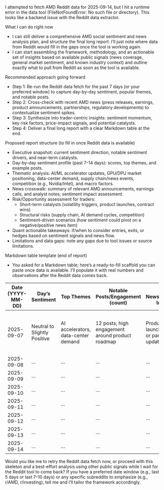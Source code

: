 I attempted to fetch AMD Reddit data for 2025-09-14, but I hit a runtime error in the data tool (FileNotFoundError: No such file or directory). This looks like a backend issue with the Reddit data extractor.

What I can do right now
- I can still deliver a comprehensive AMD social sentiment and news analysis plan, and structure the final long report. I’ll just note where data from Reddit would fill in the gaps once the tool is working again.
- I can start assembling the framework, methodology, and an actionable set of insights based on available public signals (news coverage, general market sentiment, and known industry context) and outline exactly what to pull from Reddit as soon as the tool is available.

Recommended approach going forward
- Step 1: Re-run the Reddit data fetch for the past 7 days (or your preferred window) to capture day-by-day sentiment, popular themes, and notable posts.
- Step 2: Cross-check with recent AMD news (press releases, earnings, product announcements, partnerships, regulatory developments) to contextualize sentiment spikes.
- Step 3: Synthesize into trader-centric insights: sentiment momentum, key risk factors, price-impact signals, and potential catalysts.
- Step 4: Deliver a final long report with a clear Markdown table at the end.

Proposed report structure (to fill in once Reddit data is available)
- Executive snapshot: current sentiment direction, notable sentiment drivers, and near-term catalysts.
- Day-by-day sentiment profile (past 7–14 days): scores, top themes, and example posts.
- Thematic analysis: AI/ML accelerator updates, GPU/DPU market positioning, data-center demand, supply chain/news events, competition (e.g., Nvidia/Intel), and macro factors.
- News crosswalk: summary of relevant AMD announcements, earnings calls, and analyst notes; sentiment impact assessment.
- Risk/Opportunity assessment for traders:
  - Short-term catalysts (volatility triggers, product launches, contract wins)
  - Structural risks (supply chain, AI demand cycles, competition)
  - Sentiment-driven scenarios (how sentiment could pivot on a negative/positive news item)
- Quant actionable takeaways: if/when to consider entries, exits, or hedges based on sentiment signals and news flow.
- Limitations and data gaps: note any gaps due to tool issues or source limitations.

Markdown table template (end of report)
- You asked for a Markdown table; here’s a ready-to-fill scaffold you can paste once data is available. I’ll populate it with real numbers and observations after the Reddit data comes back.

| Date (YYYY-MM-DD) | Day’s Sentiment | Top Themes | Notable Posts/Engagement (count) | AMD News/Narrative Impact | Possible Trading Implications |
|--------------------|-----------------|------------|----------------------------------|---------------------------|-------------------------------|
| 2025-09-07 | Neutral to Slightly Positive | AI accelerators, data-center demand | 12 posts; high engagement around product roadmap | Product launch/closes or partnership update | Watch for short-term price drift; potential for pullback if sentiment fades |
| 2025-09-08 | … | … | … | … | … |
| 2025-09-09 | … | … | … | … | … |
| 2025-09-10 | … | … | … | … | … |
| 2025-09-11 | … | … | … | … | … |
| 2025-09-12 | … | … | … | … | … |
| 2025-09-13 | … | … | … | … | … |
| 2025-09-14 | … | … | … | … | … |

Would you like me to retry the Reddit data fetch now, or proceed with this skeleton and a best-effort analysis using other public signals while I wait for the Reddit tool to come back? If you have a preferred date window (e.g., last 5 days or last 7–10 days) or any specific subreddits to emphasize (e.g., r/AMD, r/investing), tell me and I’ll tailor the framework accordingly.